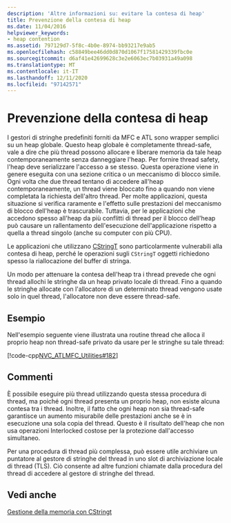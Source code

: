 ```yaml
---
description: 'Altre informazioni su: evitare la contesa di heap'
title: Prevenzione della contesa di heap
ms.date: 11/04/2016
helpviewer_keywords:
- heap contention
ms.assetid: 797129d7-5f8c-4b0e-8974-bb93217e9ab5
ms.openlocfilehash: c58849bee46dd0d870d1067f17581429339fbc0e
ms.sourcegitcommit: d6af41e42699628c3e2e6063ec7b03931a49a098
ms.translationtype: MT
ms.contentlocale: it-IT
ms.lasthandoff: 12/11/2020
ms.locfileid: "97142571"
---
```

# <a name="avoidance-of-heap-contention"></a>Prevenzione della contesa di heap

I gestori di stringhe predefiniti forniti da MFC e ATL sono wrapper semplici su un heap globale. Questo heap globale è completamente thread-safe, vale a dire che più thread possono allocare e liberare memoria da tale heap contemporaneamente senza danneggiare l'heap. Per fornire thread safety, l'heap deve serializzare l'accesso a se stesso. Questa operazione viene in genere eseguita con una sezione critica o un meccanismo di blocco simile. Ogni volta che due thread tentano di accedere all'heap contemporaneamente, un thread viene bloccato fino a quando non viene completata la richiesta dell'altro thread. Per molte applicazioni, questa situazione si verifica raramente e l'effetto sulle prestazioni del meccanismo di blocco dell'heap è trascurabile. Tuttavia, per le applicazioni che accedono spesso all'heap da più conflitti di thread per il blocco dell'heap può causare un rallentamento dell'esecuzione dell'applicazione rispetto a quella a thread singolo (anche su computer con più CPU).

Le applicazioni che utilizzano [CStringT](../atl-mfc-shared/reference/cstringt-class.md) sono particolarmente vulnerabili alla contesa di heap, perché le operazioni sugli `CStringT` oggetti richiedono spesso la riallocazione del buffer di stringa.

Un modo per attenuare la contesa dell'heap tra i thread prevede che ogni thread allochi le stringhe da un heap privato locale di thread. Fino a quando le stringhe allocate con l'allocatore di un determinato thread vengono usate solo in quel thread, l'allocatore non deve essere thread-safe.

## <a name="example"></a>Esempio

Nell'esempio seguente viene illustrata una routine thread che alloca il proprio heap non thread-safe privato da usare per le stringhe su tale thread:

[!code-cpp[NVC_ATLMFC_Utilities#182](../atl-mfc-shared/codesnippet/cpp/avoidance-of-heap-contention_1.cpp)]

## <a name="comments"></a>Commenti

È possibile eseguire più thread utilizzando questa stessa procedura di thread, ma poiché ogni thread presenta un proprio heap, non esiste alcuna contesa tra i thread. Inoltre, il fatto che ogni heap non sia thread-safe garantisce un aumento misurabile delle prestazioni anche se è in esecuzione una sola copia del thread. Questo è il risultato dell'heap che non usa operazioni Interlocked costose per la protezione dall'accesso simultaneo.

Per una procedura di thread più complessa, può essere utile archiviare un puntatore al gestore di stringhe del thread in uno slot di archiviazione locale di thread (TLS). Ciò consente ad altre funzioni chiamate dalla procedura del thread di accedere al gestore di stringhe del thread.

## <a name="see-also"></a>Vedi anche

[Gestione della memoria con CStringt](../atl-mfc-shared/memory-management-with-cstringt.md)
